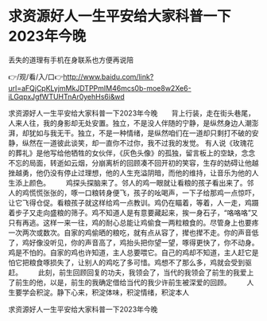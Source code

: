 # 求资源好人一生平安给大家科普一下2023年今晚
丢失的道理有手机在身联系也方便再说陪

👉/观/看/入/口👉http://www.baidu.com/link?url=aFQjCpKLyjmMkJDTPPmIM46mcs0b-moe8w2Xe6-iLGqpxJgfWTUHTnAr0yehHs6i&wd

求资源好人一生平安给大家科普一下2023年今晚　　背上行装，走在街头巷尾，人来人往，我的身影却无处安置。独立，不是没人伴随的宁静，是纵然身边人潮澎湃，却犹如与我无干。独立，不是一种情绪，是纵然咱们在一道却只剩打不破的安静，纵然在一道彼此谈笑，却一直你不过你，我不过我的发觉。
有人说《玫瑰花的葬礼》是他写给他牺牲的女伙伴，《灰色头像》的孤独，留言板上的空缺，念念不忘的局面，转逝如云烟，分崩离析的回顾凑不回开初的笑容，生存的妨碍让他越挫越勇，他仍没有停止过理想，他的人生充溢阴暗，而他的维持，让音乐为他的人生添上颜色。
　　鸡探头探脑来了。邻人的鸡一眼就让看粮的孩子看出来了。邻人的鸡慌慌张张的，啄一口粮转身便飞，孩子的吆喝声，一下子给那鸡一点惊吓，让它飞得仓促。看粮孩子就这样给鸡一点教训。鸡仍在瞄着，等着，人一走，鸡蹑着步子又走向盛粮的筛子。鸡不知道人是有意要藏起来，挨一身石子，“咯咯咯”又只有再逃。这样一来一往，鸡的耐心总能让鸡偷食一两粒粮食的。尽管身上也要疼一次两次或数次。自家的鸡偷晒的粮吃，就有点从容了，撵也撵不走。你的声音低了，鸡好像没听见，你的声音高了，鸡抬头把你望一望，啄得更快了，你不动身。鸡是不怕的。自家的鸡也许知道，主人总要喂它。自己的鸡却不知道，主人赶它是怕它把粮食啄损失了，让别人的鸡吃了多可惜。鸡想不了那么多，鸡就会受到驱赶。
　　此刻，前生回顾回复的功夫，我领会了，当代的我领会了前生的我爱上了前生的他，以是，前生的我确定借给当代的我少许前生被深爱的回顾。
　　人生要学会积淀。静下心来，积淀体味，积淀情绪，积淀本人

求资源好人一生平安给大家科普一下2023年今晚
